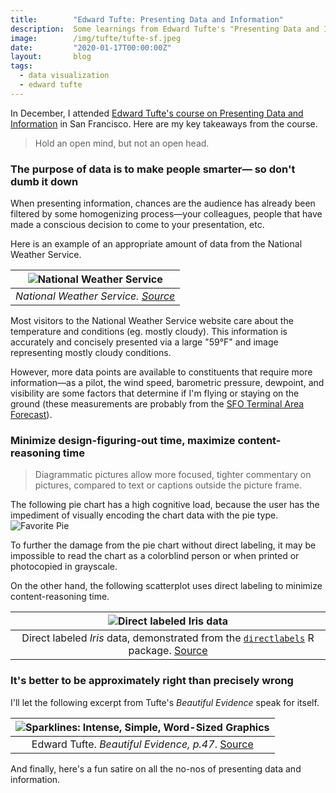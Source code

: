 ```yaml
---
title:        "Edward Tufte: Presenting Data and Information"
description:  Some learnings from Edward Tufte's "Presenting Data and Information" course
image:        /img/tufte/tufte-sf.jpeg
date:         "2020-01-17T00:00:00Z"
layout:       blog
tags:
  - data visualization
  - edward tufte
---
```


In December, I attended [Edward Tufte's course on Presenting Data and Information](https://www.edwardtufte.com/tufte/courses) in San Francisco. Here are my key takeaways from the course.

<Blockquote
  name="Edward Tufte"
>
  Hold an open mind, but not an open head.
</Blockquote>

### The purpose of data is to make people smarter&mdash; so don't dumb it down
When presenting information, chances are the audience has already been filtered by some homogenizing process&mdash;your colleagues, people that have made a conscious decision to come to your presentation, etc.

Here is an example of an appropriate amount of data from the National Weather Service.

| ![National Weather Service](/img/tufte/weather.png "National Weather Service") |
| :--: |
| _National Weather Service. [Source](https://forecast.weather.gov/MapClick.php?lat=37.796&lon=-122.4206)_ |

Most visitors to the National Weather Service website care about the temperature and conditions (eg. mostly cloudy). This information is accurately and concisely presented via a large "59&deg;F" and image representing mostly cloudy conditions.

However, more data points are available to constituents that require more information&mdash;as a pilot, the wind speed, barometric pressure, dewpoint, and visibility are some factors that determine if I'm flying or staying on the ground (these measurements are probably from the [SFO Terminal Area Forecast](https://aviationweather.gov/taf/board?ids=KSFO&format=expanded)).


### Minimize design-figuring-out time, maximize content-reasoning time
<Blockquote
  name="Edward Tufte"
  citationLink="https://www.edwardtufte.com/bboard/q-and-a-fetch-msg?msg_id=0001V7">
  Diagrammatic pictures allow more focused, tighter commentary on pictures, compared to text or captions outside the picture frame.
</Blockquote>

The following pie chart has a high cognitive load, because the user has the impediment of visually encoding the chart data with the pie type.
![Favorite Pie](/img/tufte/pies.png "Favorite Pie")

To further the damage from the pie chart without direct labeling, it may be impossible to read the chart as a colorblind person or when printed or photocopied in grayscale.

On the other hand, the following scatterplot uses direct labeling to minimize content-reasoning time.

| ![Direct labeled Iris data](/img/tufte/iris-scatter.png "Direct labeled Iris data") |
| :--: |
| Direct labeled _Iris_ data, demonstrated from the [`directlabels`](https://tdhock.github.io/directlabels/) R package. [Source](https://tdhock.github.io/directlabels/) |


### It's better to be approximately right than precisely wrong
I'll let the following excerpt from Tufte's <i>Beautiful Evidence</i> speak for itself.

| ![Sparklines: Intense, Simple, Word-Sized Graphics](/img/tufte/sparklines.jpg "Sparklines: Intense, Simple, Word-Sized Graphics") |
| :--: |
| Edward Tufte. _Beautiful Evidence, p.47_. [Source](https://www.edwardtufte.com/bboard/q-and-a-fetch-msg?msg_id=0001OR) |

And finally, here's a fun satire on all the no-nos of presenting data and information.
<VideoContainer
  src="https://www.youtube-nocookie.com/embed/fP-7rhb-qMg"
  title="Viz-O-Matic"
/>

